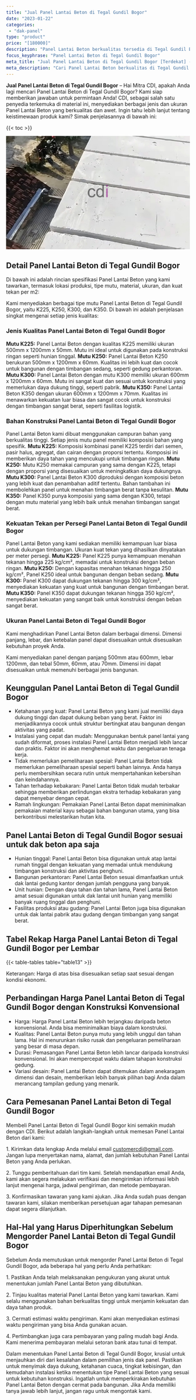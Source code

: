 ```yaml
---
title: "Jual Panel Lantai Beton di Tegal Gundil Bogor"
date: "2023-01-22"
categories:
 - "dak-panel"
type: "product"
price: "[180000]"
description: "Panel Lantai Beton berkualitas tersedia di Tegal Gundil Bogor. Solusi ideal untuk proyek konstruksi dengan kualitas unggul, Panel Lantai Beton memberikan ketahanan optimal untuk proyek pembangunan. Dapatkan info lengkap."
focus_keyphrase: "Panel Lantai Beton di Tegal Gundil Bogor"
meta_title: "Jual Panel Lantai Beton di Tegal Gundil Bogor [Terdekat] - CDI"
meta_description: "Cari Panel Lantai Beton berkualitas di Tegal Gundil Bogor?. Kami menyediakan Panel Lantai Beton premium untuk pembangunan. Penawaran spesial hanya di sini."
---
```


**Jual Panel Lantai Beton di Tegal Gundil Bogor** – Hai Mitra CDI, apakah Anda lagi mencari Panel Lantai Beton di Tegal Gundil Bogor? Kami siap memberikan jawaban untuk permintaan Anda! CDI, sebagai salah satu penyedia terkemuka di material ini, menyediakan berbagai jenis dan ukuran Panel Lantai Beton yang berkualitas dan awet. Ingin tahu lebih lanjut tentang keistimewaan produk kami? Simak penjelasannya di bawah ini:

{{< toc >}}

![Jual Panel Lantai Beton di Tegal Gundil Bogor](/images/dak-panel/dak-panel-03.jpg)

## Detail Panel Lantai Beton di Tegal Gundil Bogor

Di bawah ini adalah rincian spesifikasi Panel Lantai Beton yang kami tawarkan, termasuk lokasi produksi, tipe mutu, material, ukuran, dan kuat tekan per m2:

Kami menyediakan berbagai tipe mutu Panel Lantai Beton di Tegal Gundil Bogor, yaitu K225, K250, K300, dan K350. Di bawah ini adalah penjelasan singkat mengenai setiap jenis kualitas:

### Jenis Kualitas Panel Lantai Beton di Tegal Gundil Bogor

**Mutu K225:** Panel Lantai Beton dengan kualitas K225 memiliki ukuran 500mm x 1200mm x 50mm. Mutu ini ideal untuk digunakan pada konstruksi ringan seperti hunian tinggal.
**Mutu K250:** Panel Lantai Beton K250 berukuran 500mm x 1200mm x 60mm. Kualitas ini lebih kuat dan cocok untuk bangunan dengan timbangan sedang, seperti gedung perkantoran.
**Mutu K300:** Panel Lantai Beton dengan mutu K300 memiliki ukuran 600mm x 1200mm x 60mm. Mutu ini sangat kuat dan sesuai untuk konstruksi yang memerlukan daya dukung tinggi, seperti pabrik.
**Mutu K350:** Panel Lantai Beton K350 dengan ukuran 600mm x 1200mm x 70mm. Kualitas ini menawarkan kekuatan luar biasa dan sangat cocok untuk konstruksi dengan timbangan sangat berat, seperti fasilitas logistik.

### Bahan Konstruksi Panel Lantai Beton di Tegal Gundil Bogor

Panel Lantai Beton kami dibuat menggunakan campuran bahan yang berkualitas tinggi. Setiap jenis mutu panel memiliki komposisi bahan yang spesifik.
**Mutu K225:** Komposisi kombinasi panel K225 terdiri dari semen, pasir halus, agregat, dan cairan dengan proporsi tertentu. Komposisi ini memberikan daya tahan yang mencukupi untuk timbangan ringan.
**Mutu K250:** Mutu K250 memakai campuran yang sama dengan K225, tetapi dengan proporsi yang disesuaikan untuk meningkatkan daya dukungnya.
**Mutu K300:** Panel Lantai Beton K300 diproduksi dengan komposisi beton yang lebih kuat dan penambahan aditif tertentu. Bahan tambahan ini membolehkan panel untuk menahan timbangan berat tanpa kesulitan.
**Mutu K350:** Panel K350 punya komposisi yang sama dengan K300, tetapi dengan mutu material yang lebih baik untuk menahan timbangan sangat berat.

### Kekuatan Tekan per Persegi Panel Lantai Beton di Tegal Gundil Bogor

Panel Lantai Beton yang kami sediakan memiliki kemampuan luar biasa untuk dukungan timbangan. Ukuran kuat tekan yang dihasilkan dinyatakan per meter persegi.
**Mutu K225:** Panel K225 punya kemampuan menahan tekanan hingga 225 kg/cm², memadai untuk konstruksi dengan beban ringan.
**Mutu K250:** Dengan kapasitas menahan tekanan hingga 250 kg/cm², Panel K250 ideal untuk bangunan dengan beban sedang.
**Mutu K300:** Panel K300 dapat dukungan tekanan hingga 300 kg/cm², menyediakan kekuatan yang kuat untuk bangunan dengan timbangan berat.
**Mutu K350:** Panel K350 dapat dukungan tekanan hingga 350 kg/cm², menyediakan kekuatan yang sangat baik untuk konstruksi dengan beban sangat berat.

### Ukuran Panel Lantai Beton di Tegal Gundil Bogor

Kami menghadirkan Panel Lantai Beton dalam berbagai dimensi. Dimensi panjang, lebar, dan ketebalan panel dapat disesuaikan untuk disesuaikan kebutuhan proyek Anda.

Kami menyediakan panel dengan panjang 500mm atau 600mm, lebar 1200mm, dan tebal 50mm, 60mm, atau 70mm. Dimensi ini dapat disesuaikan untuk memenuhi berbagai jenis bangunan.

## Keunggulan Panel Lantai Beton di Tegal Gundil Bogor

*   Ketahanan yang kuat: Panel Lantai Beton yang kami jual memiliki daya dukung tinggi dan dapat dukung beban yang berat. Faktor ini menjadikannya cocok untuk struktur bertingkat atau bangunan dengan aktivitas yang padat.
*   Instalasi yang cepat dan mudah: Menggunakan bentuk panel lantai yang sudah diformat, proses instalasi Panel Lantai Beton menjadi lebih lancar dan praktis. Faktor ini akan menghemat waktu dan pengeluaran tenaga kerja.
*   Tidak memerlukan pemeliharaan spesial: Panel Lantai Beton tidak memerlukan pemeliharaan spesial seperti bahan lainnya. Anda hanya perlu membersihkan secara rutin untuk mempertahankan kebersihan dan keindahannya.
*   Tahan terhadap kebakaran: Panel Lantai Beton tidak mudah terbakar sehingga memberikan perlindungan ekstra terhadap kebakaran yang dapat menyebar dengan cepat.
*   Ramah lingkungan: Pemakaian Panel Lantai Beton dapat meminimalkan pemakaian material kayu sebagai bahan bangunan utama, yang bisa berkontribusi melestarikan hutan kita.

## Panel Lantai Beton di Tegal Gundil Bogor sesuai untuk dak beton apa saja

*   Hunian tinggal: Panel Lantai Beton bisa digunakan untuk atap lantai rumah tinggal dengan kekuatan yang memadai untuk mendukung timbangan konstruksi dan aktivitas penghuni.
*   Bangunan perkantoran: Panel Lantai Beton sesuai dimanfaatkan untuk dak lantai gedung kantor dengan jumlah pengguna yang banyak.
*   Unit hunian: Dengan daya tahan dan tahan lama, Panel Lantai Beton amat sesuai digunakan untuk dak lantai unit hunian yang memiliki banyak ruang tinggal dan penghuni.
*   Fasilitas produksi atau gudang: Panel Lantai Beton juga bisa digunakan untuk dak lantai pabrik atau gudang dengan timbangan yang sangat berat.

## Tabel Rekap Harga Panel Lantai Beton di Tegal Gundil Bogor per Lembar

{{< table-tables table="table13" >}}

Keterangan: Harga di atas bisa disesuaikan setiap saat sesuai dengan kondisi ekonomi.

## Perbandingan Harga Panel Lantai Beton di Tegal Gundil Bogor dengan Konstruksi Konvensional

*   Harga: Harga Panel Lantai Beton lebih terjangkau daripada beton konvensional. Anda bisa meminimalkan biaya dalam konstruksi.
*   Kualitas: Panel Lantai Beton punya mutu yang lebih unggul dan tahan lama. Hal ini menurunkan risiko rusak dan pengeluaran pemeliharaan yang besar di masa depan.
*   Durasi: Pemasangan Panel Lantai Beton lebih lancar daripada konstruksi konvensional. Ini akan mempercepat waktu dalam tahapan konstruksi gedung.
*   Variasi desain: Panel Lantai Beton dapat ditemukan dalam anekaragam dimensi dan desain, memberikan lebih banyak pilihan bagi Anda dalam merancang tampilan gedung yang menarik.

## Cara Pemesanan Panel Lantai Beton di Tegal Gundil Bogor

Membeli Panel Lantai Beton di Tegal Gundil Bogor kini semakin mudah dengan CDI. Berikut adalah langkah-langkah untuk memesan Panel Lantai Beton dari kami:

1\.  Kirimkan data lengkap Anda melalui email customercdi@gmail.com. Jangan lupa menyertakan nama, alamat, dan jumlah kebutuhan Panel Lantai Beton yang Anda perlukan.

2\.  Tunggu pemberitahuan dari tim kami. Setelah mendapatkan email Anda, kami akan segera melakukan verifikasi dan mengirimkan informasi lebih lanjut mengenai harga, jadwal pengiriman, dan metode pembayaran.

3\.  Konfirmasikan tawaran yang kami ajukan. Jika Anda sudah puas dengan tawaran kami, silakan memberikan persetujuan agar tahapan pemesanan dapat segera dilanjutkan.

## Hal-Hal yang Harus Diperhitungkan Sebelum Mengorder Panel Lantai Beton di Tegal Gundil Bogor

Sebelum Anda memutuskan untuk mengorder Panel Lantai Beton di Tegal Gundil Bogor, ada beberapa hal yang perlu Anda perhatikan:

1\.  Pastikan Anda telah melaksanakan pengukuran yang akurat untuk menentukan jumlah Panel Lantai Beton yang dibutuhkan.

2\.  Tinjau kualitas material Panel Lantai Beton yang kami tawarkan. Kami selalu menggunakan bahan berkualitas tinggi untuk menjamin kekuatan dan daya tahan produk.

3\.  Cermati estimasi waktu pengiriman. Kami akan menyediakan estimasi waktu pengiriman yang bisa Anda gunakan acuan.

4\.  Pertimbangkan juga cara pembayaran yang paling mudah bagi Anda. Kami menerima pembayaran melalui setoran bank atau tunai di tempat.

Dalam menentukan Panel Lantai Beton di Tegal Gundil Bogor, krusial untuk menjauhkan diri dari kesalahan dalam pemilihan jenis dak panel. Pastikan untuk menyimak daya dukung, ketahanan cuaca, tingkat kebisingan, dan kemudahan instalasi ketika menentukan tipe Panel Lantai Beton yang sesuai untuk kebutuhan konstruksi. Ingatlah untuk memperkirakan kebutuhan Panel Lantai Beton dengan cermat pada bangunan. Jika Anda memiliki tanya jawab lebih lanjut, jangan ragu untuk mengontak kami.